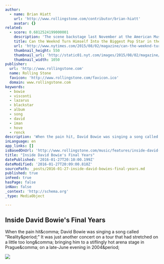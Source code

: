 ```yaml
---
author:
  - name: Brian Hiatt
    url: 'http://www.rollingstone.com/contributor/brian-hiatt'
    avatar: {}
related:
  - score: 0.6812524199000001
    description: 'The scene backstage last November at the American Music Awards, that annual gathering of pop perennials and idiosyncratic arrivistes, was carnivalesque: Niall and Liam of One Direction toddled about trying to snap a picture with a selfie stick, while Zayn, their bandmate at the time, smoked coolly out of frame; Ne-Yo was there in a leopard-­print blazer two sizes too small; Lil Wayne was wandering around, alone, wearing absurd shoes.'
    title: Can the Weeknd Turn Himself Into the Biggest Pop Star in the World?
    url: 'http://www.nytimes.com/2015/08/02/magazine/can-the-weeknd-turn-himself-into-the-biggest-pop-star-in-the-world.html'
    thumbnail_height: 550
    thumbnail_url: 'http://static01.nyt.com/images/2015/08/02/magazine/02weeknd1/02weeknd1-facebookJumbo-v2.jpg'
    thumbnail_width: 1050
publisher:
  url: 'http://www.rollingstone.com'
  name: Rolling Stone
  favicon: 'http://www.rollingstone.com/favicon.ico'
  domain: www.rollingstone.com
keywords:
  - bowie
  - visconti
  - lazarus
  - blackstar
  - album
  - song
  - david
  - iman
  - hove
  - renck
description: 'When the pain hit, David Bowie was singing a song called "Reality." It was just another concert on a tour that had stretched on a little too long, bringing him to a stiflingly hot arena stage in Prague, on a late-June evening in 2004.'
inLanguage: en
app_links: []
isBasedOnUrl: 'http://www.rollingstone.com/music/features/inside-david-bowies-final-years-20160127'
title: "Inside David Bowie's Final Years"
datePublished: '2016-01-27T20:10:00.199Z'
dateModified: '2016-01-27T20:09:00.818Z'
sourcePath: _posts/2016-01-27-inside-david-bowies-final-years.md
published: true
inFeed: true
hasPage: false
inNav: false
_context: 'http://schema.org'
_type: MediaObject

---
```

<article style=""><h1>Inside David Bowie's Final Years</h1><p>When the pain hit&amp;comma; David Bowie was singing a song called "Reality&amp;period;" It was just another concert on a tour that had stretched on a little too long&amp;comma; bringing him to a stiflingly hot arena stage in Prague&amp;comma; on a late-June evening in 2004&amp;period;</p><img src="http://assets.rollingstone.com/assets/2016/media/225807/_original/1453836959/1035x1407-R1254_cover.jpg" /></article>
